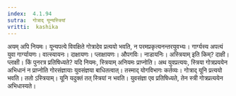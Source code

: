 ```yaml
---
index:  4.1.94
sutra:  गोत्राद् यून्यस्त्रियां
vritti:  kashika 
---
```


अयम् अपि नियमः। यून्यपत्ये विवक्षिते गोत्रादेव प्रत्ययो भवति, न परमप्रकृत्यनन्तरयुवभ्यः। गार्ग्यस्य अपत्यं युवा गार्ग्यायणः। वात्स्यायनः। दाक्षायणः। प्लाक्षायणः। औपगविः। नाडायनिः। अस्त्रियाम् इति किम्? दाक्षी। प्लाक्षी। किं पुनरत्र प्रतिषिध्यते? यदि नियमः, स्त्रियाम् अनियमः प्राप्नोति। अथ युवप्रत्ययः, स्त्रिया गोत्रप्रययेन अभिधानं न प्राप्नोति गोरसंज्ञायाः युवसंज्ञया बाधितत्वात्। तस्माद् योगविभागः कर्तव्यः। गोत्राद् यूनि प्रत्ययो भवति। ततो ऽस्त्रियाम्। यूनि यदुक्तं तत् स्त्रियां न भवति। युवसंज्ञा एव प्रतिषिध्यते, तेन स्त्री गोत्रप्रत्ययेन अभिधास्यते।

